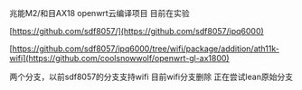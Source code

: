 兆能M2/和目AX18 openwrt云编译项目 目前在实验

[https://github.com/sdf8057/](https://github.com/sdf8057/ipq6000)

[https://github.com/sdf8057/ipq6000/tree/wifi/package/addition/ath11k-wifi](https://github.com/coolsnowwolf/openwrt-gl-ax1800)

两个分支，以前sdf8057的分支支持wifi 目前wifi分支删除 正在尝试lean原始分支

